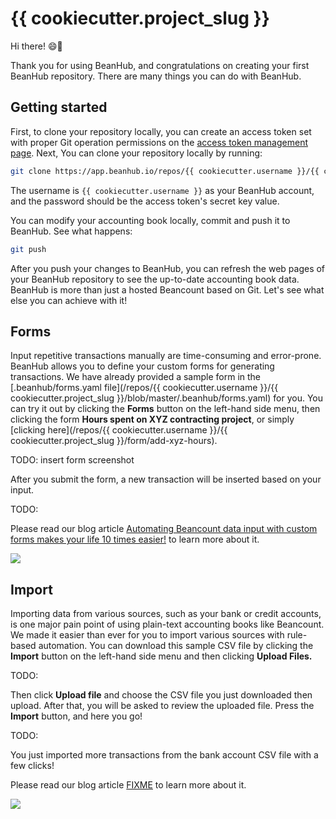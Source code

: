 # {{ cookiecutter.project_slug }}

Hi there! 😄👋

Thank you for using BeanHub, and congratulations on creating your first BeanHub repository.
There are many things you can do with BeanHub.

## Getting started

First, to clone your repository locally, you can create an access token set with proper Git operation permissions on the [access token management page](https://app.beanhub.io/access-tokens).
Next, You can clone your repository locally by running:

```bash
git clone https://app.beanhub.io/repos/{{ cookiecutter.username }}/{{ cookiecutter.project_slug }}.git
```

The username is `{{ cookiecutter.username }}` as your BeanHub account, and the password should be the access token's secret key value.

You can modify your accounting book locally, commit and push it to BeanHub. See what happens:

```bash
git push
```

After you push your changes to BeanHub, you can refresh the web pages of your BeanHub repository to see the up-to-date accounting book data.
BeanHub is more than just a hosted Beancount based on Git.
Let's see what else you can achieve with it!

## Forms

Input repetitive transactions manually are time-consuming and error-prone.
BeanHub allows you to define your custom forms for generating transactions.
We have already provided a sample form in the [.beanhub/forms.yaml file](/repos/{{ cookiecutter.username }}/{{ cookiecutter.project_slug }}/blob/master/.beanhub/forms.yaml) for you.
You can try it out by clicking the **Forms** button on the left-hand side menu, then clicking the form **Hours spent on XYZ contracting project**, or simply [clicking here](/repos/{{ cookiecutter.username }}/{{ cookiecutter.project_slug }}/form/add-xyz-hours).

TODO: insert form screenshot

After you submit the form, a new transaction will be inserted based on your input.

TODO:

Please read our blog article [Automating Beancount data input with custom forms makes your life 10 times easier!](https://beanhub.io/blog/2023/07/31/automating-beancount-data-input-with-beanhub-custom-forms/) to learn more about it.

<a href="https://beanhub.io/blog/2023/07/31/automating-beancount-data-input-with-beanhub-custom-forms/">
    <img src="http://beanhub.io/blog/2023/07/31/automating-beancount-data-input-with-beanhub-custom-forms/cover.png">
</a>

## Import

Importing data from various sources, such as your bank or credit accounts, is one major pain point of using plain-text accounting books like Beancount.
We made it easier than ever for you to import various sources with rule-based automation.
You can download this sample CSV file by clicking the **Import** button on the left-hand side menu and then clicking **Upload Files.**

TODO:

Then click **Upload file** and choose the CSV file you just downloaded then upload.
After that, you will be asked to review the uploaded file.
Press the **Import** button, and here you go!

TODO:

You just imported more transactions from the bank account CSV file with a few clicks!

Please read our blog article [FIXME](https://beanhub.io/blog/2023/07/31/automating-beancount-data-input-with-beanhub-custom-forms/) to learn more about it.

<a href="https://beanhub.io/blog/2023/07/31/automating-beancount-data-input-with-beanhub-custom-forms/">
    <img src="http://beanhub.io/blog/2023/07/31/automating-beancount-data-input-with-beanhub-custom-forms/cover.png">
</a>
